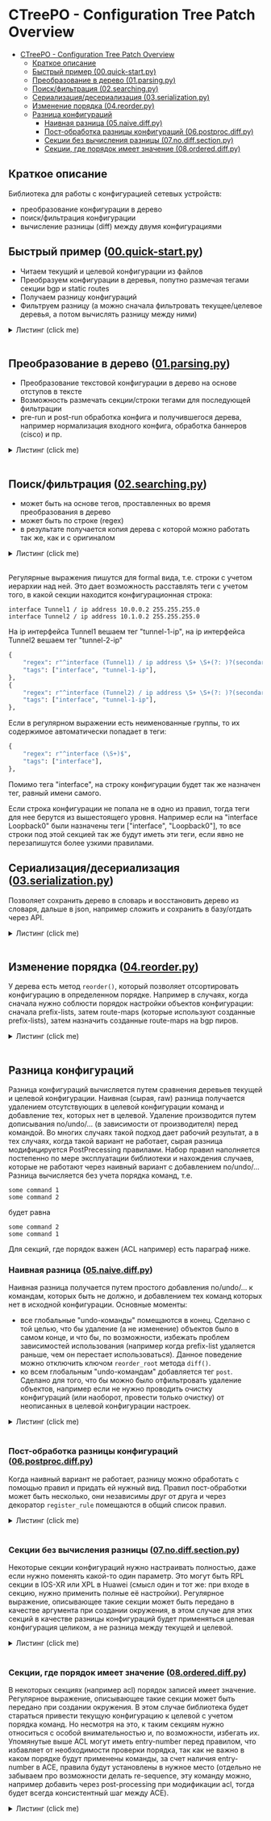 # CTreePO - Configuration Tree Patch Overview

- [CTreePO - Configuration Tree Patch Overview](#ctreepo---configuration-tree-patch-overview)
  - [Краткое описание](#краткое-описание)
  - [Быстрый пример (00.quick-start.py)](#быстрый-пример-00quick-startpy)
  - [Преобразование в дерево (01.parsing.py)](#преобразование-в-дерево-01parsingpy)
  - [Поиск/фильтрация (02.searching.py)](#поискфильтрация-02searchingpy)
  - [Сериализация/десериализация (03.serialization.py)](#сериализациядесериализация-03serializationpy)
  - [Изменение порядка (04.reorder.py)](#изменение-порядка-04reorderpy)
  - [Разница конфигураций](#разница-конфигураций)
    - [Наивная разница (05.naive.diff.py)](#наивная-разница-05naivediffpy)
    - [Пост-обработка разницы конфигураций (06.postproc.diff.py)](#пост-обработка-разницы-конфигураций-06postprocdiffpy)
    - [Секции без вычисления разницы (07.no.diff.section.py)](#секции-без-вычисления-разницы-07nodiffsectionpy)
    - [Секции, где порядок имеет значение (08.ordered.diff.py)](#секции-где-порядок-имеет-значение-08ordereddiffpy)

## Краткое описание

Библиотека для работы с конфигурацией сетевых устройств:

- преобразование конфигурации в дерево
- поиск/фильтрация конфигурации
- вычисление разницы (diff) между двумя конфигурациями

## Быстрый пример ([00.quick-start.py](./examples/00.quick-start.py))

- Читаем текущий и целевой конфигурации из файлов
- Преобразуем конфигурации в деревья, попутно размечая тегами секции bgp и static routes
- Получаем разницу конфигураций
- Фильтруем разницу (а можно сначала фильтровать текущее/целевое деревья, а потом вычислять разницу между ними)

<details>
    <summary>Листинг (click me)</summary>

```python
In [2]: from ctreepo import CTreeEnv, Vendor

In [3]: def get_configs() -> tuple[str, str]:
   ...:     with open(file="./examples/configs/cisco-router-1.txt", mode="r") as f:
   ...:         current_config = f.read()
   ...:     with open(file="./examples/configs/cisco-router-2.txt", mode="r") as f:
   ...:         target_config = f.read()
   ...:     return current_config, target_config
   ...: 

In [4]: def get_ct_environment() -> CTreeEnv:
   ...:     tagging_rules: list[dict[str, str | list[str]]] = [
   ...:         {"regex": r"^router bgp \d+$", "tags": ["bgp"]},
   ...:         {"regex": r"^ip route \S+", "tags": ["static"]},
   ...:     ]
   ...:     return CTreeEnv(
   ...:         vendor=Vendor.CISCO,
   ...:         tagging_rules=tagging_rules,
   ...:     )
   ...: 

In [5]: current_config, target_config = get_configs()

In [6]: env = get_ct_environment()

In [7]: current = env.parse(current_config)

In [8]: target = env.parse(target_config)

In [9]: diff = env.diff(current, target)

In [10]: print("\n!-- разница конфигураций --")
    ...: print(diff.config)
    ...: 

!-- разница конфигураций --
interface Tunnel2
 no ip ospf priority 0
 ip ospf priority 1
!
router bgp 64512
 no neighbor RR peer-group
 address-family ipv4
  network 10.255.255.1 mask 255.255.255.255
!
line vty 0 4
 no exec-timeout 15 0
 exec-timeout 10 0
!
line vty 5 15
 no exec-timeout 15 0
 exec-timeout 10 0
!
ip name-server 192.168.0.9
!
no ip name-server 192.168.0.3
!
no ip route 192.168.255.1 255.255.255.255 Tunnel2
!
no ip route vrf FVRF 192.66.55.44 255.255.255.255 143.31.31.2
!

In [11]: print("\n!-- разница без секций с тегами bgp и static --")
    ...: diff_no_routing = env.search(diff, exclude_tags=["bgp", "static"])
    ...: print(diff_no_routing.config)
    ...: 

!-- разница без секций с тегами bgp и static --
interface Tunnel2
 no ip ospf priority 0
 ip ospf priority 1
!
line vty 0 4
 no exec-timeout 15 0
 exec-timeout 10 0
!
line vty 5 15
 no exec-timeout 15 0
 exec-timeout 10 0
!
ip name-server 192.168.0.9
!
no ip name-server 192.168.0.3
!

In [12]: print("\n!-- разница в секции с тегом bgp --")
    ...: diff_bgp = env.search(diff, include_tags=["bgp"])
    ...: print(diff_bgp.config)
    ...: 

!-- разница в секции с тегом bgp --
router bgp 64512
 no neighbor RR peer-group
 address-family ipv4
  network 10.255.255.1 mask 255.255.255.255
!
```

</details>
<br>

## Преобразование в дерево ([01.parsing.py](./examples/01.parsing.py))

- Преобразование текстовой конфигурации в дерево на основе отступов в тексте
- Возможность размечать секции/строки тегами для последующей фильтрации
- pre-run и post-run обработка конфига и получившегося дерева, например нормализация входного конфига, обработка баннеров (cisco) и пр.

<details>
    <summary>Листинг (click me)</summary>

```python
In [1]: from ctreepo import CTreeEnv, Vendor

In [2]: def get_configs() -> str:
   ...:     with open(file="./examples/configs/cisco-example-1.txt", mode="r") as f:
   ...:         config = f.read()
   ...:     return config
   ...: 

In [3]: def get_ct_environment() -> CTreeEnv:
   ...:     return CTreeEnv(vendor=Vendor.CISCO)
   ...: 

In [4]: config_config = get_configs()

In [5]: env = get_ct_environment()

In [6]: current = env.parse(config_config)

In [7]: print("\n---дерево в виде привычной конфигурации---")
   ...: print(current.config)

---дерево в виде привычной конфигурации---
service tcp-keepalives-in
!
service timestamps debug datetime msec localtime show-timezone
!
enable secret 5 2Fe034RYzgb7xbt2pYxcpA==
!
aaa group server tacacs+ TacacsGroup
 server 192.168.0.100
 server 192.168.0.101
!
interface Tunnel1
 ip address 10.0.0.2 255.255.255.0
 no ip redirects
!
interface Tunnel2
 ip address 10.1.0.2 255.255.255.0
 no ip redirects
!
interface FastEthernet0
 switchport access vlan 100
 no ip address
!
router bgp 64512
 neighbor 192.168.255.1 remote-as 64512
 neighbor 192.168.255.1 update-source Loopback0
 address-family ipv4
  network 192.168.100.0 mask 255.255.255.0
  neighbor 192.168.255.1 activate
!

In [8]: print("\n---конфигурация с маскированными секретами---")
   ...: print(current.masked_config)

---конфигурация с маскированными секретами---
service tcp-keepalives-in
!
service timestamps debug datetime msec localtime show-timezone
!
enable secret 5 ******
!
aaa group server tacacs+ TacacsGroup
 server 192.168.0.100
 server 192.168.0.101
!
interface Tunnel1
 ip address 10.0.0.2 255.255.255.0
 no ip redirects
!
interface Tunnel2
 ip address 10.1.0.2 255.255.255.0
 no ip redirects
!
interface FastEthernet0
 switchport access vlan 100
 no ip address
!
router bgp 64512
 neighbor 192.168.255.1 remote-as 64512
 neighbor 192.168.255.1 update-source Loopback0
 address-family ipv4
  network 192.168.100.0 mask 255.255.255.0
  neighbor 192.168.255.1 activate
!

In [9]: print("\n---дерево в виде патча для устройства---")
   ...: print(current.patch)

---дерево в виде патча для устройства---
service tcp-keepalives-in
service timestamps debug datetime msec localtime show-timezone
enable secret 5 2Fe034RYzgb7xbt2pYxcpA==
aaa group server tacacs+ TacacsGroup
server 192.168.0.100
server 192.168.0.101
exit
interface Tunnel1
ip address 10.0.0.2 255.255.255.0
no ip redirects
exit
interface Tunnel2
ip address 10.1.0.2 255.255.255.0
no ip redirects
exit
interface FastEthernet0
switchport access vlan 100
no ip address
exit
router bgp 64512
neighbor 192.168.255.1 remote-as 64512
neighbor 192.168.255.1 update-source Loopback0
address-family ipv4
network 192.168.100.0 mask 255.255.255.0
neighbor 192.168.255.1 activate
exit
exit

In [10]: print("\n---патч с маскированными секретами---")
    ...: print(current.masked_patch)

---патч с маскированными секретами---
service tcp-keepalives-in
service timestamps debug datetime msec localtime show-timezone
enable secret 5 ******
aaa group server tacacs+ TacacsGroup
server 192.168.0.100
server 192.168.0.101
exit
interface Tunnel1
ip address 10.0.0.2 255.255.255.0
no ip redirects
exit
interface Tunnel2
ip address 10.1.0.2 255.255.255.0
no ip redirects
exit
interface FastEthernet0
switchport access vlan 100
no ip address
exit
router bgp 64512
neighbor 192.168.255.1 remote-as 64512
neighbor 192.168.255.1 update-source Loopback0
address-family ipv4
network 192.168.100.0 mask 255.255.255.0
neighbor 192.168.255.1 activate
exit
exit

In [11]: print("\n---дерево в виде формальной конфигурации (аналогично formal в ios-xr)---")
    ...: print(current.formal_config)

---дерево в виде формальной конфигурации (аналогично formal в ios-xr)---
service tcp-keepalives-in
service timestamps debug datetime msec localtime show-timezone
enable secret 5 2Fe034RYzgb7xbt2pYxcpA==
aaa group server tacacs+ TacacsGroup / server 192.168.0.100
aaa group server tacacs+ TacacsGroup / server 192.168.0.101
interface Tunnel1 / ip address 10.0.0.2 255.255.255.0
interface Tunnel1 / no ip redirects
interface Tunnel2 / ip address 10.1.0.2 255.255.255.0
interface Tunnel2 / no ip redirects
interface FastEthernet0 / switchport access vlan 100
interface FastEthernet0 / no ip address
router bgp 64512 / neighbor 192.168.255.1 remote-as 64512
router bgp 64512 / neighbor 192.168.255.1 update-source Loopback0
router bgp 64512 / address-family ipv4 / network 192.168.100.0 mask 255.255.255.0
router bgp 64512 / address-family ipv4 / neighbor 192.168.255.1 activate
```

</details>
<br>

## Поиск/фильтрация ([02.searching.py](./examples/02.searching.py))

- может быть на основе тегов, проставленных во время преобразования в дерево
- может быть по строке (regex)
- в результате получается копия дерева с которой можно работать так же, как и с оригиналом

<details>
    <summary>Листинг (click me)</summary>

```python
In [1]: from ctreepo import CTreeEnv, Vendor
   ...: 
   ...: 
   ...: def get_configs() -> str:
   ...:     with open(file="./examples/configs/cisco-example-1.txt", mode="r") as f:
   ...:         config = f.read()
   ...:     return config
   ...: 
   ...: 
   ...: def get_ct_environment() -> CTreeEnv:
   ...:     tagging_rules: list[dict[str, str | list[str]]] = [
   ...:         {"regex": r"^router bgp \d+$", "tags": ["bgp"]},
   ...:         {"regex": r"^interface (Tunnel1) / ip address .*", "tags": ["interface", "tunnel-1-ip"]},
   ...:         {"regex": r"^interface (Tunnel2) / ip address .*", "tags": ["interface", "tunnel-1-ip"]},
   ...:         {"regex": r"^interface (\S+)$", "tags": ["interface"]},
   ...:     ]
   ...:     return CTreeEnv(
   ...:         vendor=Vendor.CISCO,
   ...:         tagging_rules=tagging_rules,
   ...:     )
   ...: 

In [2]: config_config = get_configs()
   ...: env = get_ct_environment()
   ...: router = env.parse(config_config)

In [3]: print("\n---все вхождения 'address'---")
   ...: address = env.search(router, string="address")
   ...: print(address.config)
   ...: 

---все вхождения 'address'---
interface Tunnel1
 ip address 10.0.0.2 255.255.255.0
!
interface Tunnel2
 ip address 10.1.0.2 255.255.255.0
!
interface FastEthernet0
 no ip address
!
router bgp 64512
 address-family ipv4
!

In [4]: print("\n---все вхождения 'address' с возможными потомками---")
   ...: address_children = env.search(router, string="address", include_children=True)
   ...: print(address_children.config)
   ...: 

---все вхождения 'address' с возможными потомками---
interface Tunnel1
 ip address 10.0.0.2 255.255.255.0
!
interface Tunnel2
 ip address 10.1.0.2 255.255.255.0
!
interface FastEthernet0
 no ip address
!
router bgp 64512
 address-family ipv4
  network 192.168.100.0 mask 255.255.255.0
  neighbor 192.168.255.1 activate
!

In [5]: print("\n---все вхождения 'address \d{1,3}'---")
   ...: address_ip = env.search(router, string=r"address \d{1,3}")
   ...: print(address_ip.config)
   ...: 

---все вхождения 'address \d{1,3}'---
interface Tunnel1
 ip address 10.0.0.2 255.255.255.0
!
interface Tunnel2
 ip address 10.1.0.2 255.255.255.0
!

In [6]: print("\n---конфигурация по тегу 'bgp'---")
   ...: bgp = env.search(router, include_tags=["bgp"])
   ...: print(bgp.masked_config)
   ...: 

---конфигурация по тегу 'bgp'---
router bgp 64512
 neighbor 192.168.255.1 remote-as 64512
 neighbor 192.168.255.1 update-source Loopback0
 address-family ipv4
  network 192.168.100.0 mask 255.255.255.0
  neighbor 192.168.255.1 activate
!

In [7]: print("\n---все, кроме тега 'bgp'---")
   ...: no_bgp = env.search(router, exclude_tags=["bgp"])
   ...: print(no_bgp.masked_config)
   ...: 

---все, кроме тега 'bgp'---
service tcp-keepalives-in
!
service timestamps debug datetime msec localtime show-timezone
!
enable secret 5 ******
!
aaa group server tacacs+ TacacsGroup
 server 192.168.0.100
 server 192.168.0.101
!
interface Tunnel1
 ip address 10.0.0.2 255.255.255.0
 no ip redirects
!
interface Tunnel2
 ip address 10.1.0.2 255.255.255.0
 no ip redirects
!
interface FastEthernet0
 switchport access vlan 100
 no ip address
!
```

</details>
<br>

Регулярные выражения пишутся для formal вида, т.е. строки с учетом иерархии над ней. Это дает возможность расставлять теги с учетом того, в какой секции находится конфигурационная строка:

```text
interface Tunnel1 / ip address 10.0.0.2 255.255.255.0
interface Tunnel2 / ip address 10.1.0.2 255.255.255.0
```

На ip интерфейса Tunnel1 вешаем тег "tunnel-1-ip", на ip интерфейса Tunnel2 вешаем тег "tunnel-2-ip"

```python
{
    "regex": r"^interface (Tunnel1) / ip address \S+ \S+(?: )?(secondary)?$",
    "tags": ["interface", "tunnel-1-ip"],
},
{
    "regex": r"^interface (Tunnel2) / ip address \S+ \S+(?: )?(secondary)?$",
    "tags": ["interface", "tunnel-1-ip"],
},
```

Если в регулярном выражении есть неименованные группы, то их содержимое автоматически попадает в теги:

```python
{
    "regex": r"^interface (\S+)$",
    "tags": ["interface"],
},
```

Помимо тега "interface", на строку конфигурации будет так же назначен тег, равный имени самого.

Если строка конфигурации не попала не в одно из правил, тогда теги для нее берутся из вышестоящего уровня. Например если на "interface Loopback0" были назначены теги ["interface", "Loopback0"], то все строки под этой секцией так же будут иметь эти теги, если явно не перезапишутся более узкими правилами.

## Сериализация/десериализация ([03.serialization.py](./examples/03.serialization.py))

Позволяет сохранить дерево в словарь и восстановить дерево из словаря, дальше в json, например сложить и сохранить в базу/отдать через API.

<details>
    <summary>Листинг (click me)</summary>

```python
In [1]: from ctreepo import CTreeEnv, Vendor
   ...: 
   ...: 
   ...: def get_configs() -> str:
   ...:     with open(file="./examples/configs/cisco-example-2.txt", mode="r") as f:
   ...:         config = f.read()
   ...:     return config
   ...: 
   ...: 
   ...: def get_ct_environment() -> CTreeEnv:
   ...:     tagging_rules: list[dict[str, str | list[str]]] = [
   ...:         {"regex": r"^router bgp \d+$", "tags": ["bgp"]},
   ...:         {"regex": r"^interface (\S+)$", "tags": ["interface"]},
   ...:     ]
   ...:     return CTreeEnv(
   ...:         vendor=Vendor.CISCO,
   ...:         tagging_rules=tagging_rules,
   ...:     )
   ...: 

In [2]: config = get_configs()
   ...: env = get_ct_environment()
   ...: router_original = env.parse(config)
   ...: 

In [3]: config_dict = env.to_dict(router_original)
   ...: print("\n---сериализация---")
   ...: print(config_dict)
   ...: 

---сериализация---
{'line': '', 'tags': [], 'children': {'service tcp-keepalives-in': {'line': 'service tcp-keepalives-in', 'tags': [], 'children': {}}, 'service timestamps debug datetime msec localtime show-timezone': {'line': 'service timestamps debug datetime msec localtime show-timezone', 'tags': [], 'children': {}}, 'interface FastEthernet0': {'line': 'interface FastEthernet0', 'tags': ['interface', 'FastEthernet0'], 'children': {'switchport access vlan 100': {'line': 'switchport access vlan 100', 'tags': ['interface', 'FastEthernet0'], 'children': {}}, 'no ip address': {'line': 'no ip address', 'tags': ['interface', 'FastEthernet0'], 'children': {}}}}, 'router bgp 64512': {'line': 'router bgp 64512', 'tags': ['bgp'], 'children': {'neighbor 192.168.255.1 remote-as 64512': {'line': 'neighbor 192.168.255.1 remote-as 64512', 'tags': ['bgp'], 'children': {}}, 'neighbor 192.168.255.1 update-source Loopback0': {'line': 'neighbor 192.168.255.1 update-source Loopback0', 'tags': ['bgp'], 'children': {}}, 'address-family ipv4': {'line': 'address-family ipv4', 'tags': ['bgp'], 'children': {'network 192.168.100.0 mask 255.255.255.0': {'line': 'network 192.168.100.0 mask 255.255.255.0', 'tags': ['bgp'], 'children': {}}, 'neighbor 192.168.255.1 activate': {'line': 'neighbor 192.168.255.1 activate', 'tags': ['bgp'], 'children': {}}}}}}}}

In [4]: router_restored = env.from_dict(config_dict)
   ...: print("\n---десериализация---")
   ...: print(router_restored.patch)

---десериализация---
service tcp-keepalives-in
service timestamps debug datetime msec localtime show-timezone
interface FastEthernet0
switchport access vlan 100
no ip address
exit
router bgp 64512
neighbor 192.168.255.1 remote-as 64512
neighbor 192.168.255.1 update-source Loopback0
address-family ipv4
network 192.168.100.0 mask 255.255.255.0
neighbor 192.168.255.1 activate
exit
exit

In [5]: print("\n---равенство двух объектов---")
   ...: print(router_original == router_restored)

---равенство двух объектов---
True
```

</details>
<br>

## Изменение порядка ([04.reorder.py](./examples/04.reorder.py))

У дерева есть метод `reorder()`, который позволяет отсортировать конфигурацию в определенном порядке. Например в случаях, когда сначала нужно соблюсти порядок настройки объектов конфигурации: сначала prefix-lists, затем route-maps (которые используют созданные prefix-lists), затем назначить созданные route-maps на bgp пиров.

<details>
    <summary>Листинг (click me)</summary>

```python
In [1]: from ctreepo import CTreeEnv, Vendor
   ...: 
   ...: 
   ...: def get_configs() -> str:
   ...:     with open(file="./examples/configs/cisco-example-4.txt", mode="r") as f:
   ...:         config = f.read()
   ...:     return config
   ...: 
   ...: 
   ...: def get_ct_environment() -> CTreeEnv:
   ...:     tagging_rules: list[dict[str, str | list[str]]] = [
   ...:         {"regex": r"^router bgp .* neighbor (\S+) route-map (\S+) (?:in|out)", "tags": ["rm-attach"]},
   ...:         {"regex": r"^router bgp \d+$", "tags": ["bgp"]},
   ...:         {"regex": r"^route-map (\S+) (?:permit|deny) \d+$", "tags": ["rm"]},
   ...:         {"regex": r"^ip community-list (?:standard|expanded) (\S+)", "tags": ["cl"]},
   ...:         {"regex": r"^ip prefix-list (\S+)", "tags": ["pl"]},
   ...:     ]
   ...:     return CTreeEnv(
   ...:         vendor=Vendor.CISCO,
   ...:         tagging_rules=tagging_rules,
   ...:     )
   ...: 

In [2]: config = get_configs()
   ...: env = get_ct_environment()
   ...: router = env.parse(config)
   ...: 

In [3]: print("\n--community-list -> prefix-list -> route-map -> bgp -> untagged--")
   ...: router.reorder(["cl", "pl", "rm", "bgp"])
   ...: print(router.config)

--community-list -> prefix-list -> route-map -> bgp -> untagged--
ip community-list standard cl_PE1 permit 64512:10001
!
ip community-list standard cl_PE2 permit 64512:10002
!
ip community-list expanded cl_VPNv4_1 permit 64512:2[0-9][0-9][0-9]1
!
ip community-list expanded cl_VPNv4_2 permit 64512:2[0-9][0-9][0-9]2
!
ip prefix-list pl_CSC seq 5 permit 10.0.0.0/24 ge 32
!
route-map rm_CSC_PE_in deny 10
 match community cl_PE1 cl_PE2
!
route-map rm_CSC_PE_in permit 20
 match ip address prefix-list pl_CSC
 set local-preference 200
!
route-map rm_RR_in permit 10
 match community cl_VPNv4_1
 set local-preference 200
!
route-map rm_RR_in permit 20
 match community cl_VPNv4_2
 set local-preference 190
!
router bgp 64512
 neighbor CSC peer-group
 neighbor CSC remote-as 12345
 neighbor RR peer-group
 neighbor RR remote-as 64512
 address-family ipv4
  neighbor CSC send-community both
  neighbor CSC route-map rm_CSC_PE_in in
  neighbor CSC send-label
 address-family vpnv4
  neighbor RR route-map rm_RR_in in
!
no platform punt-keepalive disable-kernel-core
!
no service dhcp
!
ip dhcp bootp ignore
!
no service pad
!

In [4]: print("\n--bgp -> community-list -> prefix-list -> route-map -> untagged -> rm-attach--")
   ...: wo_rm_attach = env.search(router, exclude_tags=["rm-attach"])
   ...: rm_attach = env.search(router, include_tags=["rm-attach"])
   ...: wo_rm_attach.reorder(["bgp", "cl", "pl", "rm"])
   ...: print(wo_rm_attach.config)
   ...: print(rm_attach.config)

--bgp -> community-list -> prefix-list -> route-map -> untagged -> rm-attach--
router bgp 64512
 neighbor CSC peer-group
 neighbor CSC remote-as 12345
 neighbor RR peer-group
 neighbor RR remote-as 64512
 address-family ipv4
  neighbor CSC send-community both
  neighbor CSC send-label
 address-family vpnv4
!
ip community-list standard cl_PE1 permit 64512:10001
!
ip community-list standard cl_PE2 permit 64512:10002
!
ip community-list expanded cl_VPNv4_1 permit 64512:2[0-9][0-9][0-9]1
!
ip community-list expanded cl_VPNv4_2 permit 64512:2[0-9][0-9][0-9]2
!
ip prefix-list pl_CSC seq 5 permit 10.0.0.0/24 ge 32
!
route-map rm_CSC_PE_in deny 10
 match community cl_PE1 cl_PE2
!
route-map rm_CSC_PE_in permit 20
 match ip address prefix-list pl_CSC
 set local-preference 200
!
route-map rm_RR_in permit 10
 match community cl_VPNv4_1
 set local-preference 200
!
route-map rm_RR_in permit 20
 match community cl_VPNv4_2
 set local-preference 190
!
no platform punt-keepalive disable-kernel-core
!
no service dhcp
!
ip dhcp bootp ignore
!
no service pad
!
router bgp 64512
 address-family ipv4
  neighbor CSC route-map rm_CSC_PE_in in
 address-family vpnv4
  neighbor RR route-map rm_RR_in in
!
```

</details>
<br>

## Разница конфигураций

Разница конфигураций вычисляется путем сравнения деревьев текущей и целевой конфигурации. Наивная (сырая, raw) разница получается удалением отсутствующих в целевой конфигурации команд и добавление тех, которых нет в целевой. Удаление производится путем дописывания no/undo/... (в зависимости от производителя) перед командой. Во многих случаях такой подход дает рабочий результат, а в тех случаях, когда такой вариант не работает, сырая разница модифицируется PostPrecessing правилами. Набор правил наполняется постепенно по мере эксплуатации библиотеки и нахождения случаев, которые не работают через наивный вариант с добавлением no/undo/... Разница вычисляется без учета порядка команд, т.е.

```text
some command 1
some command 2
```

будет равна

```text
some command 2
some command 1
```

Для секций, где порядок важен (ACL например) есть параграф ниже.

### Наивная разница ([05.naive.diff.py](./examples/05.naive.diff.py))

Наивная разница получается путем простого добавления no/undo/... к командам, которых быть не должно, и добавлением тех команд которых нет в исходной конфигурации. Основные моменты:

- все глобальные "undo-команды" помещаются в конец. Сделано с той целью, что бы удаление (а не изменение) объектов было в самом конце, и что бы, по возможности, избежать проблем зависимостей использования (например когда prefix-list удаляется раньше, чем он перестает использоваться). Данное поведение можно отключить ключом `reorder_root` метода `diff()`.
- ко всем глобальным "undo-командам" добавляется тег `post`. Сделано для того, что бы можно было отфильтровать удаление объектов, например если не нужно проводить очистку конфигураций (или наоборот, провести только очистку) от неописанных в целевой конфигурации настроек.

<details>
    <summary>Листинг (click me)</summary>

```python
In [1]: from ctreepo import CTreeEnv, Vendor
   ...: 
   ...: 
   ...: def get_configs() -> tuple[str, str]:
   ...:     with open(file="./examples/configs/cisco-naive-diff-target.txt", mode="r") as f:
   ...:         target = f.read()
   ...:     with open(file="./examples/configs/cisco-naive-diff-existed.txt", mode="r") as f:
   ...:         existed = f.read()
   ...: 
   ...:     return existed, target
   ...: 
   ...: 
   ...: def get_ct_environment() -> CTreeEnv:
   ...:     return CTreeEnv(vendor=Vendor.CISCO)
   ...: 

In [2]: existed_config, target_config = get_configs()
   ...: env = get_ct_environment()
   ...: existed = env.parse(existed_config)
   ...: target = env.parse(target_config)

In [3]: print("\n---Наивная разница конфигураций---")
   ...: diff = env.diff(a=existed, b=target)
   ...: print(diff.config)

---Наивная разница конфигураций---
interface FastEthernet0
 no switchport access vlan 100
 description User
 switchport access vlan 123
!
router bgp 64512
 address-family ipv4
  no network 192.168.100.0 mask 255.255.255.0
  network 192.168.200.1 mask 255.255.255.0
!
line vty 0 4
 transport input all
!
no router ospf 1
!

In [4]: print("\n---Наивная разница конфигураций: без очистки---")
   ...: diff_without_clear = env.search(diff, exclude_tags=["post"])
   ...: print(diff_without_clear.config)
   ...: 

---Наивная разница конфигураций: без очистки---
interface FastEthernet0
 no switchport access vlan 100
 description User
 switchport access vlan 123
!
router bgp 64512
 address-family ipv4
  no network 192.168.100.0 mask 255.255.255.0
  network 192.168.200.1 mask 255.255.255.0
!
line vty 0 4
 transport input all
!

In [5]: print("\n---Наивная разница конфигураций: только очистка---")
   ...: diff_clear = env.search(diff, include_tags=["post"])
   ...: print(diff_clear.config)
   ...: 

---Наивная разница конфигураций: только очистка---
no router ospf 1
!
```

</details>
<br>

### Пост-обработка разницы конфигураций ([06.postproc.diff.py](./examples/06.postproc.diff.py))

Когда наивный вариант не работает, разницу можно обработать с помощью правил и придать ей нужный вид. Правил пост-обработки может быть несколько, они независимы друг от друга и через декоратор `register_rule` помещаются в общий список правил.

<details>
    <summary>Листинг (click me)</summary>

```python
In [1]: import re
   ...: 
   ...: from ctreepo import CTreeEnv, Vendor
   ...: from ctreepo.generic import GenericCTree
   ...: from ctreepo.postproc import CTreePostProc, register_rule

In [2]: @register_rule(Vendor.CISCO)
   ...: class CiscoPostProcBGP(CTreePostProc):
   ...:     @classmethod
   ...:     def _delete_nodes(cls, ct: CTree, regex: str) -> None:
   ...:         nodes_to_delete: list[CTree] = []
   ...:         for node in ct.children.values():
   ...:             if len(node.children) != 0:
   ...:                 cls._delete_nodes(node, regex)
   ...:                 if len(node.children) == 0:
   ...:                     nodes_to_delete.append(node)
   ...:             else:
   ...:                 if re.match(regex, node.line):
   ...:                     nodes_to_delete.append(node)
   ...:         for node in nodes_to_delete:
   ...:             node.delete()
   ...:
   ...:     @classmethod
   ...:     def process(cls, ct: CTree) -> None:
   ...:         bgp_nodes = [node for node in ct.children.values() if node.line.startswith("router bgp ")]
   ...:         if len(bgp_nodes) != 1:
   ...:             return
   ...:         bgp = bgp_nodes[0]
   ...: 
   ...:         bgp_global = {node.line: node for node in bgp.children.values() if len(node.children) == 0}
   ...:         bgp_af = {node.line: node for node in bgp.children.values() if len(node.children) != 0}
   ...:         bgp.children = bgp_global | bgp_af
   ...: 
   ...:         regexes_to_delete = set()
   ...:         groups_to_delete = set()
   ...:         peers_to_delete = set()
   ...:         for node in bgp.children.values():
   ...:             if node.line.startswith("no neighbor ") and node.line.endswith(" peer-group"):
   ...:                 _, _, group, _ = node.line.split()
   ...:                 groups_to_delete.add(group)
   ...:         for node in bgp.children.values():
   ...:             if (
   ...:                 m := re.fullmatch(
   ...:                     pattern=rf"no neighbor (?P<peer>\S+) peer-group (?:{'|'.join(groups_to_delete)})",
   ...:                     string=node.line,
   ...:                 )
   ...:             ) is not None:
   ...:                 peers_to_delete.add(m.group("peer"))
   ...: 
   ...:         if len(groups_to_delete) != 0:
   ...:             regexes_to_delete.add(rf"no neighbor (?:{'|'.join(groups_to_delete)}) (?!peer-group)")
   ...:         if len(peers_to_delete) != 0:
   ...:             regexes_to_delete.add(rf"no neighbor (?:{'|'.join(peers_to_delete)})")
   ...: 
   ...:         if len(regexes_to_delete) != 0:
   ...:             cls._delete_nodes(bgp, "|".join(regexes_to_delete))

In [3]: def get_configs() -> tuple[str, str]:
   ...:     with open(file="./examples/configs/cisco-postproc-diff-target.txt", mode="r") as f:
   ...:         target = f.read()
   ...:     with open(file="./examples/configs/cisco-postproc-diff-existed.txt", mode="r") as f:
   ...:         existed = f.read()
   ...: 
   ...:     return existed, target
   ...: 

In [4]: def get_ct_environment_naive() -> CTreeEnv:
   ...:     return CTreeEnv(vendor=Vendor.CISCO, post_proc_rules=[])
   ...: 
   ...: 
   ...: def get_ct_environment_postproc() -> CTreeEnv:
   ...:     # декоратор register_rule добавляет правило в общий список и можно тут не
   ...:     # переопределять его через аргумент post_proc_rules, но если необходимо 
   ...:     # протестировать только какие-то определенные правила, тогда явно задаем их 
   ...:     # или указываем пустой список, что бы получить наивную разницу без обработки
   ...:     return CTreeEnv(vendor=Vendor.CISCO, post_proc_rules=[CiscoPostProcBGP])
   ...: 

In [5]: existed_config, target_config = get_configs()

In [6]: print("\n---Наивная разница конфигураций---")
   ...: env_naive = get_ct_environment_naive()
   ...: existed = env_naive.parse(existed_config)
   ...: target = env_naive.parse(target_config)
   ...: diff = env_naive.diff(a=existed, b=target)
   ...: print(diff.config)
   ...: 

---Наивная разница конфигураций---
router bgp 64512
 no neighbor RR peer-group
 no neighbor RR remote-as 64512
 no neighbor RR ebgp-multihop 255
 no neighbor RR update-source Loopback0
 no neighbor 192.168.255.2 peer-group RR
 no neighbor 192.168.255.3 peer-group RR
 address-family ipv4
  no neighbor RR send-community both
  no neighbor RR advertisement-interval 0
  no neighbor 192.168.255.2 activate
  no neighbor 192.168.255.3 activate
  neighbor 192.168.255.1 send-community both
!

In [7]: print("\n---Обработанная разница конфигураций---")
   ...: env_postproc = get_ct_environment_postproc()
   ...: existed = env_postproc.parse(existed_config)
   ...: target = env_postproc.parse(target_config)
   ...: diff = env_postproc.diff(a=existed, b=target)
   ...: print(diff.config)
   ...: 

---Обработанная разница конфигураций---
router bgp 64512
 no neighbor RR peer-group
 address-family ipv4
  neighbor 192.168.255.1 send-community both
!
```

</details>
<br>

### Секции без вычисления разницы ([07.no.diff.section.py](./examples/07.no.diff.section.py))

Некоторые секции конфигураций нужно настраивать полностью, даже если нужно поменять какой-то один параметр. Это могут быть RPL секции в IOS-XR или XPL в Huawei (смысл один и тот же: при входе в секцию, нужно применить полные её настройки). Регулярное выражение, описывающее такие секции может быть передано в качестве аргумента при создании окружения, в этом случае для этих секций в качестве разницы конфигураций будет применяться целевая конфигурация целиком, а не разница между текущей и целевой.

<details>
    <summary>Листинг (click me)</summary>

```python
In [1]: from ctreepo import CTreeEnv, Vendor

In [2]: def get_configs() -> tuple[str, str]:
   ...:     with open(file="./examples/configs/cisco-no-diff-section-target.txt", mode="r") as f:
   ...:         target = f.read()
   ...:     with open(file="./examples/configs/cisco-no-diff-section-existed.txt", mode="r") as f:
   ...:         existed = f.read()
   ...: 
   ...:     return existed, target
   ...: 

In [3]: def get_ct_environment_naive() -> CTreeEnv:
   ...:     return CTreeEnv(vendor=Vendor.CISCO)
   ...: 

In [4]: def get_ct_environment_no_diff() -> CTreeEnv:
   ...:     return CTreeEnv(
   ...:         vendor=Vendor.CISCO,
   ...:         no_diff_sections=[
   ...:             r"prefix-set \S+",
   ...:             r"route-policy \S+",
   ...:         ],
   ...:     )
   ...: 

In [5]: existed_config, target_config = get_configs()

In [6]: print("\n---Наивная разница конфигураций---")
   ...: env_naive = get_ct_environment_naive()
   ...: existed = env_naive.parse(existed_config)
   ...: target = env_naive.parse(target_config)
   ...: diff = env_naive.diff(a=existed, b=target)
   ...: print(diff.config)

---Наивная разница конфигураций---
interface BVI123
 no description User-OLD
 description User-NEW
!
prefix-set ps-google
 no 8.8.8.8/32
 8.8.8.8/32,
 8.8.4.4/32
!
route-policy rp-google
 elseif destination in ps-some-networks then
  drop
!

In [7]: print("\n---Разница конфигураций с учетом no-diff секций---")
   ...: env_no_diff = get_ct_environment_no_diff()
   ...: existed = env_no_diff.parse(existed_config)
   ...: target = env_no_diff.parse(target_config)
   ...: diff = env_no_diff.diff(a=existed, b=target)
   ...: print(diff.config)

---Разница конфигураций с учетом no-diff секций---
interface BVI123
 no description User-OLD
 description User-NEW
!
prefix-set ps-google
 8.8.8.8/32,
 8.8.4.4/32
!
route-policy rp-google
 if destination in ps-google then
  drop
 elseif destination in ps-some-networks then
  drop
 else
  pass
 endif
!
```

</details>
<br>

### Секции, где порядок имеет значение ([08.ordered.diff.py](./examples/08.ordered.diff.py))

В некоторых секциях (например acl) порядок записей имеет значение. Регулярное выражение, описывающее такие секции может быть передано при создании окружения. В этом случае библиотека будет стараться привести текущую конфигурацию к целевой с учетом порядка команд. Но несмотря на это, к таким секциям нужно относиться с особой внимательностью и, по возможности, избегать их. Упомянутые выше ACL могут иметь entry-number перед правилом, что избавляет от необходимости проверки порядка, так как не важно в каком порядке будут применены команды, за счет наличия entry-number в ACE, правила будут установлены в нужное место (отдельно не забываем про возможности делать re-sequence, эту команду можно, например добавить через post-processing при модификации acl, тогда будет всегда консистентный шаг между ACE).

<details>
    <summary>Листинг (click me)</summary>

```python
In [1]: from ctreepo import CTreeEnv, Vendor

In [2]: def get_configs() -> tuple[str, str]:
   ...:     with open(file="./examples/configs/cisco-ordered-diff-target.txt", mode="r") as f:
   ...:         target = f.read()
   ...:     with open(file="./examples/configs/cisco-ordered-diff-existed.txt", mode="r") as f:
   ...:         existed = f.read()
   ...: 
   ...:     return existed, target
   ...: 

In [3]: def get_ct_environment_naive() -> CTreeEnv:
   ...:     return CTreeEnv(vendor=Vendor.CISCO)
   ...: 
   ...: 
   ...: def get_ct_environment_ordered() -> CTreeEnv:
   ...:     return CTreeEnv(
   ...:         vendor=Vendor.CISCO,
   ...:         ordered_sections=[
   ...:             r"ip access-list standard \S+",
   ...:         ],
   ...:     )
   ...: 

In [4]: existed_config, target_config = get_configs()

In [5]: print("\n---Наивная разница конфигураций---")
   ...: env_naive = get_ct_environment_naive()
   ...: existed = env_naive.parse(existed_config)
   ...: target = env_naive.parse(target_config)
   ...: diff = env_naive.diff(a=existed, b=target)
   ...: print(diff.config)

---Наивная разница конфигураций---
ip access-list standard acl_TEST_STD
 permit 8.8.4.4
!
ip access-list extended act_TEST_EXT
 15 permit ip host 8.8.4.4 any
!

In [6]: print("\n---Разница конфигураций с учетом секций со значимым порядком---")
   ...: env_ordered = get_ct_environment_ordered()
   ...: existed = env_ordered.parse(existed_config)
   ...: target = env_ordered.parse(target_config)
   ...: diff = env_ordered.diff(a=existed, b=target)
   ...: print(diff.config)

---Разница конфигураций с учетом секций со значимым порядком---
ip access-list standard acl_TEST_STD
 no deny   any
 permit 8.8.4.4
 deny   any
!
ip access-list extended act_TEST_EXT
 15 permit ip host 8.8.4.4 any
!
```

</details>
<br>
